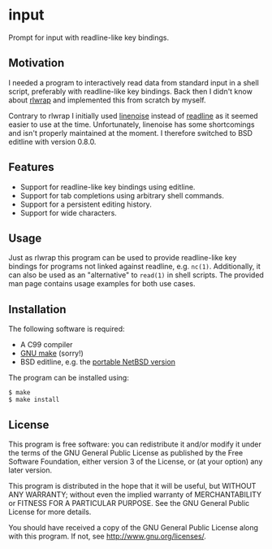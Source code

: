 # input

Prompt for input with readline-like key bindings.

## Motivation

I needed a program to interactively read data from standard input in a
shell script, preferably with readline-like key bindings. Back then I
didn't know about [rlwrap][rlwrap repo] and implemented this from
scratch by myself.

Contrary to rlwrap I initially used [linenoise][linenoise repo] instead
of [readline][GNU readline] as it seemed easier to use at the time.
Unfortunately, linenoise has some shortcomings and isn't properly
maintained at the moment. I therefore switched to BSD editline with
version 0.8.0.

## Features

* Support for readline-like key bindings using editline.
* Support for tab completions using arbitrary shell commands.
* Support for a persistent editing history.
* Support for wide characters.

## Usage

Just as rlwrap this program can be used to provide readline-like key
bindings for programs not linked against readline, e.g. `nc(1)`.
Additionally, it can also be used as an "alternative" to `read(1)` in
shell scripts. The provided man page contains usage examples for both
use cases.

## Installation

The following software is required:

* A C99 compiler
* [GNU make][GNU make] (sorry!)
* BSD editline, e.g. the [portable NetBSD version][NetBSD editline]

The program can be installed using:

	$ make
	$ make install

## License

This program is free software: you can redistribute it and/or modify it
under the terms of the GNU General Public License as published by the
Free Software Foundation, either version 3 of the License, or (at your
option) any later version.

This program is distributed in the hope that it will be useful, but
WITHOUT ANY WARRANTY; without even the implied warranty of
MERCHANTABILITY or FITNESS FOR A PARTICULAR PURPOSE. See the GNU General
Public License for more details.

You should have received a copy of the GNU General Public License along
with this program. If not, see <http://www.gnu.org/licenses/>.

[rlwrap repo]: https://github.com/hanslub42/rlwrap
[linenoise repo]: https://github.com/antirez/linenoise
[GNU readline]: https://tiswww.case.edu/php/chet/readline/rltop.html
[GNU make]: https://www.gnu.org/software/make/
[NetBSD editline]: https://www.thrysoee.dk/editline/
